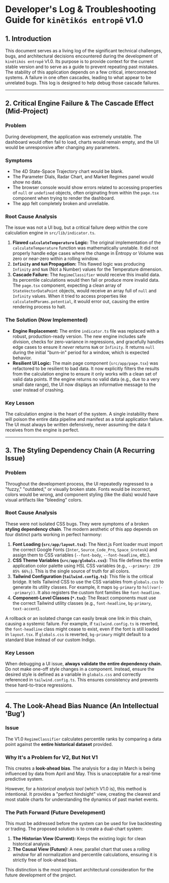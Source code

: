 # Developer's Log & Troubleshooting Guide for `kinētikós entropḗ` v1.0

## 1. Introduction

This document serves as a living log of the significant technical challenges, bugs, and architectural decisions encountered during the development of `kinētikós entropḗ` v1.0. Its purpose is to provide context for the current stable version and to serve as a guide to prevent repeating past mistakes. The stability of this application depends on a few critical, interconnected systems. A failure in one often cascades, leading to what appear to be unrelated bugs. This log is designed to help debug those cascade failures.

---

## 2. Critical Engine Failure & The Cascade Effect (Mid-Project)

### Problem
During development, the application was extremely unstable. The dashboard would often fail to load, charts would remain empty, and the UI would be unresponsive after changing any parameters.

### Symptoms
- The 4D State-Space Trajectory chart would be blank.
- The Parameter Dials, Radar Chart, and Market Regimes panel would show no data.
- The browser console would show errors related to accessing properties of `null` or `undefined` objects, often originating from within the `page.tsx` component when trying to render the dashboard.
- The app felt completely broken and unreliable.

### Root Cause Analysis
The issue was not a UI bug, but a critical failure deep within the core calculation engine in `src/lib/indicator.ts`.

1.  **Flawed `calculateTemperature` Logic:** The original implementation of the `calculateTemperature` function was mathematically unstable. It did not properly handle edge cases where the change in Entropy or Volume was zero or near-zero within a rolling window.
2.  **`Infinity` and `NaN` Propagation:** This flawed logic was producing `Infinity` and `NaN` (Not a Number) values for the Temperature dimension.
3.  **Cascade Failure:** The `RegimeClassifier` would receive this invalid data. Its percentile calculations would then fail or produce more invalid data. The `page.tsx` component, expecting a clean array of `StateVectorDataPoint` objects, would receive an array full of `null` and `Infinity` values. When it tried to access properties like `calculatedParams.potential`, it would error out, causing the entire rendering process to halt.

### The Solution (Now Implemented)
- **Engine Replacement:** The entire `indicator.ts` file was replaced with a robust, production-ready version. The new engine includes safe division, checks for zero-variance in regressions, and gracefully handles edge cases to ensure it *never* returns `NaN` or `Infinity`. It returns `null` during the initial "burn-in" period for a window, which is expected behavior.
- **Resilient UI Logic:** The main page component (`src/app/page.tsx`) was refactored to be resilient to bad data. It now explicitly filters the results from the calculation engine to ensure it only works with a clean set of valid data points. If the engine returns no valid data (e.g., due to a very small date range), the UI now displays an informative message to the user instead of crashing.

### Key Lesson
The calculation engine is the heart of the system. A single instability there will poison the entire data pipeline and manifest as a total application failure. The UI must always be written defensively, never assuming the data it receives from the engine is perfect.

---

## 3. The Styling Dependency Chain (A Recurring Issue)

### Problem
Throughout the development process, the UI repeatedly regressed to a "fuzzy," "outdated," or visually broken state. Fonts would be incorrect, colors would be wrong, and component styling (like the dials) would have visual artifacts like "bleeding" colors.

### Root Cause Analysis
These were not isolated CSS bugs. They were symptoms of a broken **styling dependency chain**. The modern aesthetic of this app depends on four distinct parts working in perfect harmony:

1.  **Font Loading (`src/app/layout.tsx`):** The Next.js Font loader must import the correct Google Fonts (`Inter`, `Source_Code_Pro`, `Space_Grotesk`) and assign them to CSS variables (`--font-body`, `--font-headline`, etc.).
2.  **CSS Theme Variables (`src/app/globals.css`):** This file defines the entire application color palette using HSL CSS variables (e.g., `--primary: 239 85% 66%;`). This is the single source of truth for all colors.
3.  **Tailwind Configuration (`tailwind.config.ts`):** This file is the critical bridge. It tells Tailwind CSS to use the CSS variables from `globals.css` to generate its utility classes. For example, it maps `bg-primary` to `hsl(var(--primary))`. It also registers the custom font families like `font-headline`.
4.  **Component-Level Classes (`*.tsx`):** The React components must use the correct Tailwind utility classes (e.g., `font-headline`, `bg-primary`, `text-accent`).

A rollback or an isolated change can easily break one link in this chain, causing a systemic failure. For example, if `tailwind.config.ts` is reverted, the `font-headline` class might cease to exist, even if the font is still loaded in `layout.tsx`. If `globals.css` is reverted, `bg-primary` might default to a standard blue instead of our custom Indigo.

### Key Lesson
When debugging a UI issue, **always validate the entire dependency chain.** Do not make one-off style changes in a component. Instead, ensure the desired style is defined as a variable in `globals.css` and correctly referenced in `tailwind.config.ts`. This ensures consistency and prevents these hard-to-trace regressions.

---

## 4. The Look-Ahead Bias Nuance (An Intellectual 'Bug')

### Issue
The V1.0 `RegimeClassifier` calculates percentile ranks by comparing a data point against the **entire historical dataset** provided.

### Why It's a Problem for V2, But Not V1
This creates a **look-ahead bias**. The analysis for a day in March is being influenced by data from April and May. This is unacceptable for a real-time predictive system.

However, for a *historical analysis tool* (which V1.0 is), this method is intentional. It provides a "perfect hindsight" view, creating the clearest and most stable charts for understanding the dynamics of past market events.

### The Path Forward (Future Development)
This must be addressed before the system can be used for live backtesting or trading. The proposed solution is to create a dual-chart system:
1.  **The Historian View (Current):** Keeps the existing logic for clean historical analysis.
2.  **The Causal View (Future):** A new, parallel chart that uses a *rolling window* for all normalization and percentile calculations, ensuring it is strictly free of look-ahead bias.

This distinction is the most important architectural consideration for the future development of the project.

